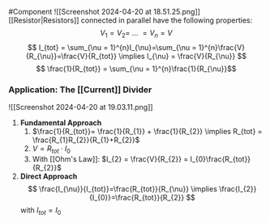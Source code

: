 #Component 
![[Screenshot 2024-04-20 at 18.51.25.png]]
[[Resistor|Resistors]] connected in parallel have the following properties:
$$
V_{1} = V_{2} = \ ... \ = V_{n} = V
$$
$$
I_{tot} = \sum_{\nu = 1}^{n}I_{\nu}=\sum_{\nu = 1}^{n}\frac{V}{R_{\nu}}=\frac{V}{R_{tot}} \implies I_{\nu} = \frac{V}{R_{\nu}}
$$
$$
\frac{1}{R_{tot}}
 = \sum_{\nu = 1}^{n}\frac{1}{R_{\nu}}$$

### Application: The [[Current]] Divider
![[Screenshot 2024-04-20 at 19.03.11.png]]
1. __Fundamental Approach__
	1. $\frac{1}{R_{tot}}= \frac{1}{R_{1}} + \frac{1}{R_{2}} \implies R_{tot} = \frac{R_{1}R_{2}}{R_{1}+R_{2}}$
	2. $V = R_{tot} \cdot I_{0}$
	3. With [[Ohm's Law]]: $I_{2} = \frac{V}{R_{2}} = I_{0}\frac{R_{tot}}{R_{2}}$
2. __Direct Approach__
$$
\frac{I_{\nu}}{I_{tot}}=\frac{R_{tot}}{R_{\nu}} \implies \frac{I_{2}}{I_{0}}=\frac{R_{tot}}{R_{2}}
$$
with $I_{tot} = I_{0}$
